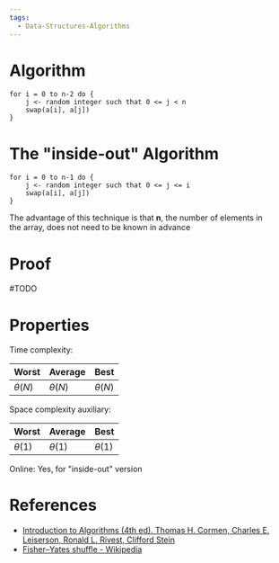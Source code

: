 ```yaml
---
tags:
  - Data-Structures-Algorithms
---
```


# Algorithm

```
for i = 0 to n-2 do {
	j <- random integer such that 0 <= j < n
	swap(a[i], a[j])
}
```

# The "inside-out" Algorithm

```
for i = 0 to n-1 do {
	j <- random integer such that 0 <= j <= i
	swap(a[i], a[j])
}
```

The advantage of this technique is that **n**, the number of elements in the array, does not need to be known in advance

# Proof

#TODO

# Properties

Time complexity:

| Worst | Average | Best |
| --- | --- | --- |
| $\theta(N)$ | $\theta(N)$ | $\theta(N)$ |

Space complexity auxiliary:

| Worst | Average | Best |
| --- | --- | --- |
| $\theta(1)$ | $\theta(1)$ | $\theta(1)$ |

Online: Yes, for "inside-out" version

# References

- [Introduction to Algorithms (4th ed). Thomas H. Cormen, Charles E. Leiserson, Ronald L. Rivest, Clifford Stein](References.md#Introduction%20to%20Algorithms%20(4th%20ed).%20Thomas%20H.%20Cormen,%20Charles%20E.%20Leiserson,%20Ronald%20L.%20Rivest,%20Clifford%20Stein)
- [Fisher–Yates shuffle - Wikipedia](https://en.wikipedia.org/wiki/Fisher–Yates_shuffle)
